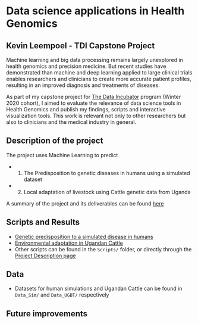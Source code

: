 # Data science applications in Health Genomics
## Kevin Leempoel - TDI Capstone Project

Machine learning and big data processing remains largely unexplored in health genomics and precision medicine.
But recent studies have demonstrated than machine and deep learning applied to large clinical trials enables researchers and clinicians to create more accurate patient profiles, resulting in an improved diagnosis and treatments of  diseases.

As part of my capstone project for [The Data Incubator](https://www.thedataincubator.com/) program (Winter 2020 cohort), I aimed to evaluate the relevance of data science tools in Health Genomics and publish my findings, scripts and interactive visualization tools. 
This work is relevant not only to other researchers but also to clinicians and the medical industry in general.


## Description of the project
The project uses Machine Learning to predict
- 1. The Predisposition to genetic diseases in humans using a simulated dataset
- 2. Local adaptation of livestock using Cattle genetic data from Uganda

A summary of the project and its deliverables can be found [here](Explanation.ipynb)


## Scripts and Results
- [Genetic predisposition to a simulated disease in humans](Scripts/RandomForest_HumanSimulation.ipynb)
- [Environmental adaptation in Ugandan Cattle](Scripts/UGBT.ipynb)
- Other scripts can be found in the `Scripts/` folder, or directly through the [Project Description page](Explanation.ipynb)


## Data
- Datasets for human simulations and Ugandan Cattle can be found in `Data_Sim/` and `Data_UGBT/` respectively


## Future improvements
